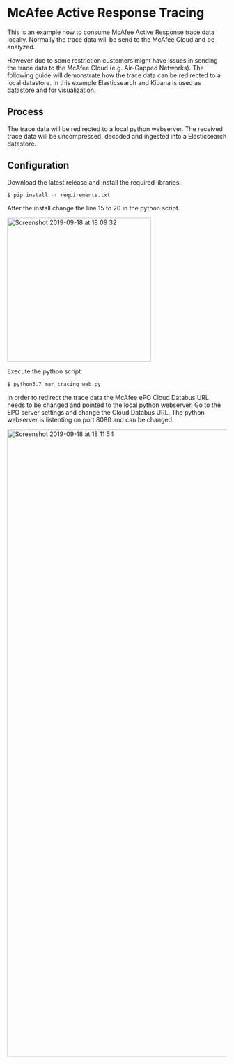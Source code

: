 # McAfee Active Response Tracing

This is an example how to consume McAfee Active Response trace data locally. Normally the trace data will be send to the McAfee Cloud and be analyzed. 

However due to some restriction customers might have issues in sending the trace data to the McAfee Cloud (e.g. Air-Gapped Networks). The following guide will demonstrate how the trace data can be redirected to a local datastore. In this example Elasticsearch and Kibana is used as datastore and for visualization.

## Process

The trace data will be redirected to a local python webserver. The received trace data will be uncompressed, decoded and ingested into a Elasticsearch datastore.

## Configuration

Download the latest release and install the required libraries.
```sh
$ pip install -r requirements.txt
```

After the install change the line 15 to 20 in the python script.

<img width="330" alt="Screenshot 2019-09-18 at 18 09 32" src="https://user-images.githubusercontent.com/25227268/65165645-7dcea400-da3f-11e9-935c-696a0d9c1f9e.png">

Execute the python script:
```sh
$ python3.7 mar_tracing_web.py
```

In order to redirect the trace data the McAfee ePO Cloud Databus URL needs to be changed and pointed to the local python webserver. Go to the EPO server settings and change the Cloud Databus URL. The python webserver is listenting on port 8080 and can be changed.

<img width="1440" alt="Screenshot 2019-09-18 at 18 11 54" src="https://user-images.githubusercontent.com/25227268/65165833-d3a34c00-da3f-11e9-90c0-7279f7418df5.png">



